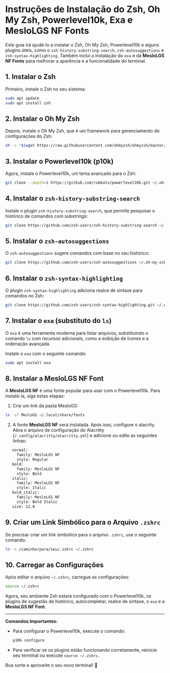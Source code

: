 
# Instruções de Instalação do Zsh, Oh My Zsh, Powerlevel10k, Exa e MesloLGS NF Fonts

Este guia irá ajudá-lo a instalar o Zsh, Oh My Zsh, Powerlevel10k e alguns plugins úteis, como o `zsh-history-substring-search`, `zsh-autosuggestions` e `zsh-syntax-highlighting`. Também inclui a instalação do `exa` e da **MesloLGS NF Fonts** para melhorar a aparência e a funcionalidade do terminal.

## 1. Instalar o Zsh

Primeiro, instale o Zsh no seu sistema:

```bash
sudo apt update
sudo apt install zsh
```

## 2. Instalar o Oh My Zsh

Depois, instale o Oh My Zsh, que é um framework para gerenciamento de configurações do Zsh:

```bash
sh -c "$(wget https://raw.githubusercontent.com/ohmyzsh/ohmyzsh/master/tools/install.sh -O -)"
```

## 3. Instalar o Powerlevel10k (p10k)

Agora, instale o Powerlevel10k, um tema avançado para o Zsh:

```bash
git clone --depth=1 https://github.com/romkatv/powerlevel10k.git ~/.oh-my-zsh/themes/powerlevel10k
```

## 4. Instalar o `zsh-history-substring-search`

Instale o plugin `zsh-history-substring-search`, que permite pesquisar o histórico de comandos com substrings:

```bash
git clone https://github.com/zsh-users/zsh-history-substring-search ~/.oh-my-zsh/plugins/zsh-history-substring-search
```

## 5. Instalar o `zsh-autosuggestions`

O `zsh-autosuggestions` sugere comandos com base no seu histórico:

```bash
git clone https://github.com/zsh-users/zsh-autosuggestions ~/.oh-my-zsh/plugins/zsh-autosuggestions
```

## 6. Instalar o `zsh-syntax-highlighting`

O plugin `zsh-syntax-highlighting` adiciona realce de sintaxe para comandos no Zsh:

```bash
git clone https://github.com/zsh-users/zsh-syntax-highlighting.git ~/.oh-my-zsh/plugins/zsh-syntax-highlighting
```

## 7. Instalar o `exa` (substituto do `ls`)

O `exa` é uma ferramenta moderna para listar arquivos, substituindo o comando `ls` com recursos adicionais, como a exibição de ícones e a ordenação avançada.

Instale o `exa` com o seguinte comando:

```bash
sudo apt install exa
```

## 8. Instalar a **MesloLGS NF Font**

A **MesloLGS NF** é uma fonte popular para usar com o Powerlevel10k. Para instalá-la, siga estas etapas:

1. Crie um link da pasta MesloGS:
```bash
ln -sf MesloGS ~/.local/share/fonts
```

2. A fonte **MesloLGS NF** será instalada. Após isso, configure o alacrity.
Abra o arquivo de configuração do Alacritty (`/.config/alacritty/alacritty.yml`) e adicione ou edite as seguintes linhas:
```bash
   normal:
     family: MesloLGS NF
     style: Regular
   bold:
     family: MesloLGS NF
     style: Bold
   italic:
     family: MesloLGS NF
     style: Italic
   bold_italic:
     family: MesloLGS NF
     style: Bold Italic
   size: 12.0
```

## 9. Criar um Link Simbólico para o Arquivo `.zshrc`

Se precisar criar um link simbólico para o arquivo `.zshrc`, use o seguinte comando:

```bash
ln -s /caminho/para/seu/.zshrc ~/.zshrc
```

## 10. Carregar as Configurações

Após editar o arquivo `~/.zshrc`, carregue as configurações:

```bash
source ~/.zshrc
```

Agora, seu ambiente Zsh estará configurado com o Powerlevel10k, os plugins de sugestão de histórico, autocompletar, realce de sintaxe, o `exa` e a **MesloLGS NF Font**.

---

**Comandos Importantes:**
- Para configurar o Powerlevel10k, execute o comando:
  ```bash
  p10k configure
  ```
- Para verificar se os plugins estão funcionando corretamente, reinicie seu terminal ou execute `source ~/.zshrc`.

Boa sorte e aproveite o seu novo terminal! 🚀
